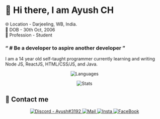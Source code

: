 # 👋 Hi there, I am Ayush CH

🌐 Location - Darjeeling, WB, India. <br />
🎂 DOB - 30th Oct, 2006 <br />
👤 Profession - Student <br />
	
### &ldquo; # Be a developer to aspire another developer &rdquo;

I am a 14 year old self-taught programmer currently learning and writing Node JS, ReactJS, HTML/CSS/JS, and Java.
<div align="center">
	
![Languages](https://github-readme-stats.vercel.app/api/top-langs/?username=itsayushch&theme=calm&layout=compact)

![Stats](https://github-readme-stats.vercel.app/api?username=itsayushch&theme=calm&layout=compact&count_private=true)
</div>

## 📧 Contact me
<div align="center">
<a href='https://discord.gg/sY57ftY' target="_blank">
	<img src="https://img.shields.io/badge/Discord-Ayush%237777-B1A7F0?style=for-the-badge&logo=discord&link=https://discord.gg/sY57ftY" alt='Discord - Ayush#3192'>
</a>
<a href='mailto:ayush.chowdhury2004@gmail.com' target="_blank">
	<img src="https://img.shields.io/badge/Mail-ayush.chowdhury2004%40gmail.com-B1A7F0?style=for-the-badge&logo=gmail&link=mailto:ayush.chowdhury2004@gmail.com" alt='Mail'>
</a>
<a href='https://www.instagram.com/ayushkr.me' target="_blank">
	<img src="https://img.shields.io/badge/Instagram-ayushkr.me-B1A7F0?style=for-the-badge&logo=instagram&link=https://www.instagram.com/ayushkr.me" alt='Insta'>
</a>
<a href='https://www.facebook.com/ayushkr004' target="_blank">
	<img src="https://img.shields.io/badge/Facebook-Ayush%20Chowdhury-B1A7F0?style=for-the-badge&logo=facebook&link=https://www.facebook.com/ayushkr004" alt='FaceBook'>
</a>
</div>



